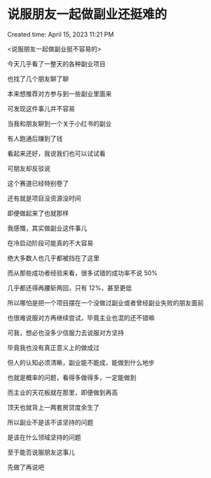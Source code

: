 # 说服朋友一起做副业还挺难的

Created time: April 15, 2023 11:21 PM

<说服朋友一起做副业挺不容易的>

今天几乎看了一整天的各种副业项目

也找了几个朋友聊了聊

本来想推荐对方参与到一些副业里面来

可发现这件事儿并不容易

当我和朋友聊到一个关于小红书的副业

有人跑通后赚到了钱

看起来还好，我说我们也可以试试看

可朋友却反驳说

这个赛道已经特别卷了

还有就是项目没资源没时间

即便做起来了也就那样

我感慨，其实做副业这件事儿

在冷启动阶段可能真的不大容易

绝大多数人也几乎都被挡在了这里

而从那些成功者经验来看，很多试错的成功率不说 50%

几乎都还得再腰斩两回，只有 12%，甚至更低

所以哪怕是把一个项目摆在一个没做过副业或者曾经副业失败的朋友面前

也很难说服对方再继续尝试，毕竟主业也混的还不错嘛

可我，想必也没多少信服力去说服对方坚持

毕竟我也没有真正意义上的做成过

但人的认知必须清晰，副业能不能成，能做到什么地步

也就是概率的问题，看得多做得多，一定能做到

而主业的天花板就在那里，即便做到再高

顶天也就背上一两套房贷度余生了

所以副业不是该不该坚持的问题

是该在什么领域坚持的问题

至于能否说服朋友这事儿

先做了再说吧